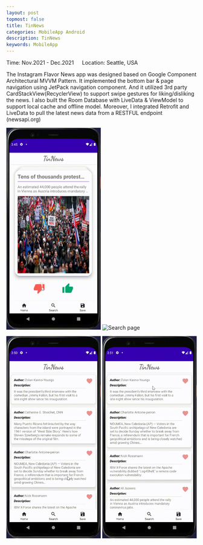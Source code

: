 ```yaml
---
layout: post
topmost: false
title: TinNews
categories: MobileApp Android
description: TinNews
keywords: MobileApp
---
```


Time: Nov.2021 - Dec.2021 &emsp; Location: Seattle, USA

The Instagram Flavor News app was designed based on Google Component Architectural MVVM Pattern. It implemented the bottom bar & page navigation using JetPack navigation component. And it utilized 3rd party CardStackView(RecyclerView) to support swipe gestures for liking/disliking the news. I also built the Room Database with LiveData & ViewModel to support local cache and offline model. Moreover, I integrated Retrofit and LiveData to pull the latest news data from a RESTFUL endpoint  (newsapi.org)

<img src="/images/posts/android/TinNews-home.gif" alt="Home page" width="250"> <img src="/images/posts/android/TinNews-search.gif" alt="Search page" width="250">

<img src="/images/posts/android/TinNews-save.gif" alt="Save page" width="250"> <img src="/images/posts/android/TinNews-details.gif" alt="Details page" width="250">